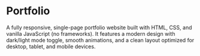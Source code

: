 # Portfolio
A fully responsive, single-page portfolio website built with HTML, CSS, and vanilla JavaScript (no frameworks). It features a modern design with dark/light mode toggle, smooth animations, and a clean layout optimized for desktop, tablet, and mobile devices.
